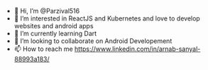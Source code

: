 - 👋 Hi, I’m @Parzival516
- 👀 I’m interested in ReactJS and Kubernetes and love to develop websites and android apps
- 🌱 I’m currently learning Dart
- 💞️ I’m looking to collaborate on Android Developement
- 📫 How to reach me https://www.linkedin.com/in/arnab-sanyal-88993a183/

<!---
Parzival516/Parzival516 is a ✨ special ✨ repository because its `README.md` (this file) appears on your GitHub profile.
You can click the Preview link to take a look at your changes.
--->
